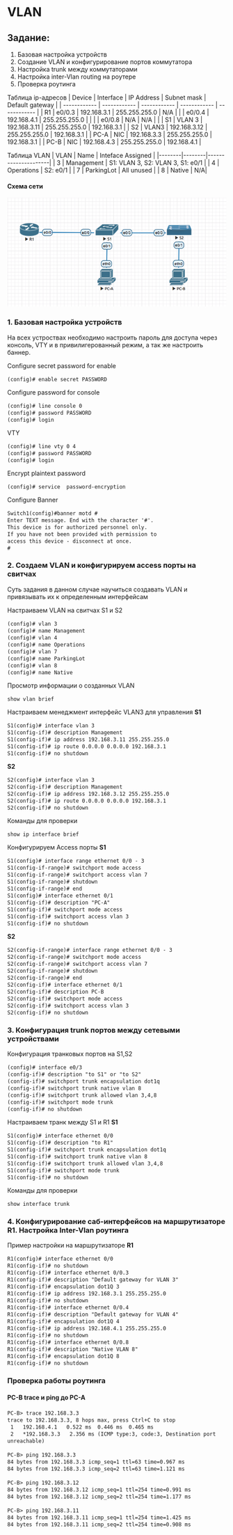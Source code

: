 
# VLAN
##  Задание:
1. Базовая настройка устройств
2. Создание VLAN и конфигурирование портов коммутатора
3. Настройка trunk между коммутаторами
4. Настройка inter-Vlan routing на роутере
5. Проверка роутинга

Таблица ip-адресов
| Device  | Interface  | IP Address  |  Subnet mask  | Default gateway |
| ------------ | ------------ | ------------ | ------------ | ------------ |
| R1  | e0/0.3  | 192.168.3.1  |  255.255.255.0 | N/A |
|   |  e0/0.4 | 192.168.4.1  | 255.255.255.0 | |
|   | e0/0.8  | N/A | N/A | |
| S1  | VLAN 3 |  192.168.3.11 | 255.255.255.0 | 192.168.3.1 |
| S2  | VLAN3 | 192.168.3.12 | 255.255.255.0 | 192.168.3.1 |
| PC-A  | NIC | 192.168.3.3  | 255.255.255.0 | 192.168.3.1 |
| PC-B  | NIC | 192.168.4.3 | 255.255.255.0 | 192.168.4.1 |

Таблица VLAN
| VLAN | Name | Inteface Assigned |
|--------|--------|---------------------|
| 3 | Management | S1: VLAN 3, S2: VLAN 3, S1: e0/1 |
| 4 | Operations | S2: e0/1 |
| 7 | ParkingLot | All unused |
| 8 | Native | N/A|


 #### Схема сети
![Схема](https://github.com/AvdeevArtem/otus/blob/main/Network/Lab1.%20Vlan/VLAN.png)

### 1. Базовая настройка устройств
На всех устроствах необходимо настроить пароль для доступа через консоль, VTY и в привилигерованный режим, а так же настроить баннер.

Configure secret password for enable
```
(config)# enable secret PASSWORD
```

Configure password for console
```
(config)# line console 0
(config)# password PASSWORD
(config)# login
```

VTY
```
(config)# line vty 0 4 
(config)# password PASSWORD
(config)# login
```

Encrypt plaintext password
```
(config)# service  password-encryption
```

Configure Banner
```
Switch1(config)#banner motd #
Enter TEXT message. End with the character '#'.
This device is for authorized personnel only.
If you have not been provided with permission to
access this device - disconnect at once.
#
```

### 2. Создаем VLAN и конфигурируем access порты на свитчах
Суть задания в данном случае научиться создавать VLAN и привязывать их к определенным интерфейсам

Настраиваем VLAN на свитчах S1 и S2
```
(config)# vlan 3
(config)# name Management
(config)# vlan 4
(config)# name Operations
(config)# vlan 7
(config)# name ParkingLot
(config)# vlan 8
(config)# name Native
```

Просмотр информации о созданных VLAN
```
show vlan brief
```

Настраиваем менеджмент интерфейс VLAN3 для управления
**S1**
```
S1(config)# interface vlan 3
S1(config-if)# description Management
S1(config-if)# ip address 192.168.3.11 255.255.255.0
S1(config-if)# ip route 0.0.0.0 0.0.0.0 192.168.3.1
S1(config-if)# no shutdown
```

**S2**
```
S2(config)# interface vlan 3
S2(config-if)# description Management
S2(config-if)# ip address 192.168.3.12 255.255.255.0
S2(config-if)# ip route 0.0.0.0 0.0.0.0 192.168.3.1
S2(config-if)# no shutdown
```

Команды для проверки
```
show ip interface brief
```

Конфигурируем Access порты
**S1**
```
S1(config)# interface range ethernet 0/0 - 3
S1(config-if-range)# switchport mode access
S1(config-if-range)# switchport access vlan 7
S1(config-if-range)# shutdown
S1(config-if-range)# end
S1(config)# interface ethernet 0/1
S1(config-if)# description "PC-A"
S1(config-if)# switchport mode access
S1(config-if)# switchport access vlan 3
S1(config-if)# no shutdown
```

**S2**
```
S2(config-if-range)# interface range ethernet 0/0 - 3
S2(config-if-range)# switchport mode access
S2(config-if-range)# switchport access vlan 7
S2(config-if-range)# shutdown
S2(config-if-range)# end
S2(config-if)# interface ethernet 0/1
S2(config-if)# description PC-B
S2(config-if)# switchport mode access
S2(config-if)# switchport access vlan 3
S2(config-if)# no shutdown
```
### 3. Конфигурация trunk портов между сетевыми устройствами

Конфигурация транковых портов на S1,S2
```
(config)# interface e0/3
(config-if)# description "to S1" or "to S2"
(config-if)# switchport trunk encapsulation dot1q
(config-if)# switchport trunk native vlan 8
(config-if)# switchport trunk allowed vlan 3,4,8
(config-if)# switchport mode trunk
(config-if)# no shutdown
```

Настраиваем транк между S1 и R1
**S1**
```
S1(config)# interface ethernet 0/0
S1(config-if)# description "to R1"
S1(config-if)# switchport trunk encapsulation dot1q
S1(config-if)# switchport trunk native vlan 8
S1(config-if)# switchport trunk allowed vlan 3,4,8
S1(config-if)# switchport mode trunk
S1(config-if)# no shutdown
```

Команды для проверки
```
show interface trunk
```

### 4. Конфигурирование саб-интерфейсов на маршрутизаторе R1. Настройка Inter-Vlan роутинга
Пример настройки на маршрутизаторе **R1**
```
R1(config)# interface ethernet 0/0
R1(config-if)# no shutdown
R1(config-if)# interface ethernet 0/0.3
R1(config-if)# description "Default gateway for VLAN 3"
R1(config-if)# encapsulation dot1Q 3
R1(config-if)# ip address 192.168.3.1 255.255.255.0
R1(config-if)# no shutdown
R1(config-if)# interface ethernet 0/0.4
R1(config-if)# description "Default gateway for VLAN 4"
R1(config-if)# encapsulation dot1Q 4
R1(config-if)# ip address 192.168.4.1 255.255.255.0
R1(config-if)# no shutdown
R1(config-if)# interface ethernet 0/0.8
R1(config-if)# description "Native VLAN 8"
R1(config-if)# encapsulation dot1Q 8
R1(config-if)# no shutdown
```


### Проверка работы роутинга
#### PC-B trace и ping до PC-A
```
PC-B> trace 192.168.3.3
trace to 192.168.3.3, 8 hops max, press Ctrl+C to stop
 1   192.168.4.1   0.522 ms  0.446 ms  0.465 ms
 2   *192.168.3.3   2.356 ms (ICMP type:3, code:3, Destination port unreachable)

PC-B> ping 192.168.3.3
84 bytes from 192.168.3.3 icmp_seq=1 ttl=63 time=0.967 ms
84 bytes from 192.168.3.3 icmp_seq=2 ttl=63 time=1.121 ms

PC-B> ping 192.168.3.12
84 bytes from 192.168.3.12 icmp_seq=1 ttl=254 time=0.991 ms
84 bytes from 192.168.3.12 icmp_seq=2 ttl=254 time=1.177 ms

PC-B> ping 192.168.3.11
84 bytes from 192.168.3.11 icmp_seq=1 ttl=254 time=1.425 ms
84 bytes from 192.168.3.11 icmp_seq=2 ttl=254 time=0.908 ms
```


